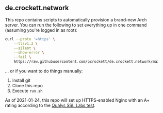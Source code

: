 ## de.crockett.network

This repo contains scripts to automatically provision a brand-new Arch server. You can run the following to set everything up in one command (assuming you're logged in as root):

```bash
curl --proto '=https' \
    --tlsv1.2 \
    --silent \
    --show-error \
    --fail \
    https://raw.githubusercontent.com/pcrockett/de.crockett.network/main/quick-start.sh | bash
```

... or if you want to do things manually:

1. Install git
2. Clone this repo
3. Execute `run.sh`

As of 2021-01-24, this repo will set up HTTPS-enabled Nginx with an A+ rating according to the [Qualys SSL Labs test][1].

[1]: https://www.ssllabs.com/ssltest/

